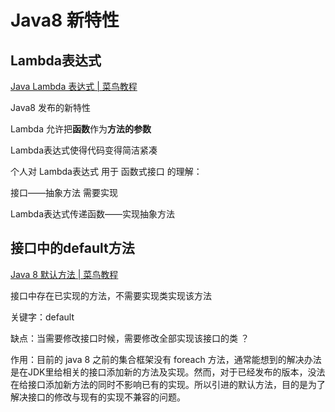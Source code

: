 # Java8 新特性



## Lambda表达式

[Java Lambda 表达式 | 菜鸟教程](https://www.runoob.com/java/java8-lambda-expressions.html)

Java8 发布的新特性

Lambda 允许把**函数**作为**方法的参数**

Lambda表达式使得代码变得简洁紧凑



个人对 Lambda表达式 用于 函数式接口 的理解：

接口——抽象方法 需要实现

Lambda表达式传递函数——实现抽象方法





## 接口中的default方法

[Java 8 默认方法 | 菜鸟教程](https://www.runoob.com/java/java8-default-methods.html)

接口中存在已实现的方法，不需要实现类实现该方法

关键字：default

缺点：当需要修改接口时候，需要修改全部实现该接口的类 ？

作用：目前的 java 8 之前的集合框架没有 foreach 方法，通常能想到的解决办法是在JDK里给相关的接口添加新的方法及实现。然而，对于已经发布的版本，没法在给接口添加新方法的同时不影响已有的实现。所以引进的默认方法，目的是为了解决接口的修改与现有的实现不兼容的问题。